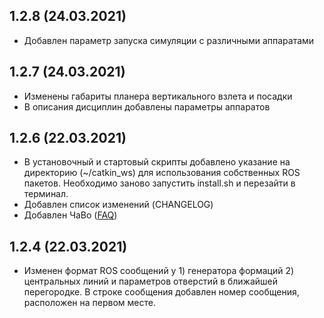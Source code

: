 1.2.8 (24.03.2021)
-----------------
* Добавлен параметр запуска симуляции с различными аппаратами

1.2.7 (24.03.2021)
-----------------
* Изменены габариты планера вертикального взлета и посадки
* В описания дисциплин добавлены параметры аппаратов

1.2.6 (22.03.2021)
-----------------
* В установочный и стартовый скрипты добавлено указание на директорию (~/catkin_ws) для использования собственных ROS пакетов.
Необходимо заново запустить install.sh и перезайти в терминал.
* Добавлен список изменений (CHANGELOG)
* Добавлен ЧаВо ([FAQ](https://github.com/acsl-mipt/drone-games/blob/main/.resources/FAQ.md))

1.2.4 (22.03.2021)
-----------------
* Изменен формат ROS сообщений у 1) генератора формаций 2) центральных линий и параметров отверстий в ближайшей перегородке.
В строке сообщения добавлен номер сообщения, расположен на первом месте.
